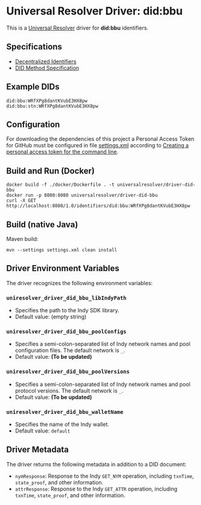 # Universal Resolver Driver: did:bbu

This is a [Universal Resolver](https://github.com/decentralized-identity/universal-resolver/) driver for **did:bbu** identifiers.

## Specifications

* [Decentralized Identifiers](https://w3c.github.io/did-core/)
* [DID Method Specification](https://sovrin-foundation.github.io/sovrin/spec/did-method-spec-template.html)

## Example DIDs

```
did:bbu:WRfXPg8dantKVubE3HX8pw
did:bbu:stn:WRfXPg8dantKVubE3HX8pw
```

## Configuration

For downloading the dependencies of this project a Personal Access Token for GitHub must be configured in file [settings.xml](./settings.xml) according to [Creating a personal access token for the command line](https://help.github.com/en/github/authenticating-to-github/creating-a-personal-access-token-for-the-command-line).

## Build and Run (Docker)

```
docker build -f ./docker/Dockerfile . -t universalresolver/driver-did-bbu
docker run -p 8080:8080 universalresolver/driver-did-bbu
curl -X GET http://localhost:8080/1.0/identifiers/did:bbu:WRfXPg8dantKVubE3HX8pw
```

## Build (native Java)

Maven build:

    mvn --settings settings.xml clean install

## Driver Environment Variables

The driver recognizes the following environment variables:

### `uniresolver_driver_did_bbu_libIndyPath`

 * Specifies the path to the Indy SDK library.
 * Default value: (empty string)

### `uniresolver_driver_did_bbu_poolConfigs`

 * Specifies a semi-colon-separated list of Indy network names and pool configuration files. The default network is `_`.
 * Default value: **(To be updated)** 

### `uniresolver_driver_did_bbu_poolVersions`

 * Specifies a semi-colon-separated list of Indy network names and pool protocol versions. The default network is `_`.
 * Default value: **(To be updated)** 

### `uniresolver_driver_did_bbu_walletName`

 * Specifies the name of the Indy wallet.
 * Default value: `default`

## Driver Metadata

The driver returns the following metadata in addition to a DID document:

* `nymResponse`: Response to the Indy `GET_NYM` operation, including `txnTime`, `state_proof`, and other information.
* `attrResponse`: Response to the Indy `GET_ATTR` operation, including `txnTime`, `state_proof`, and other information.
